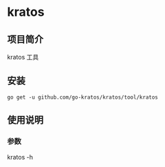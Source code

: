 # kratos

## 项目简介
kratos 工具

## 安装

`go get -u github.com/go-kratos/kratos/tool/kratos`

## 使用说明

### 参数

kratos -h
